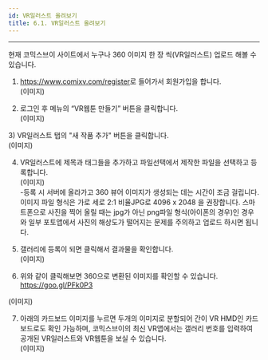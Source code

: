 ```yaml
---
id: VR일러스트 올려보기
title: 6.1. VR일러스트 올려보기
---
```


<hr />

현재 코믹스브이 사이트에서 누구나 360 이미지 한 장 씩(VR일러스트) 업로드 해볼 수 있습니다.  
1) <https://www.comixv.com/register>로 들어가서 회원가입을 합니다.  
(이미지)

2) 로그인 후 메뉴의 “VR웹툰 만들기” 버튼을 클릭합니다.  
(이미지)

​3) VR일러스트 탭의 "새 작품 추가" 버튼을 클릭합니다.  
(이미지)

4) VR일러스트에 제목과 태그들을 추가하고 파일선택에서 제작한 파일을 선택하고 등록합니다.  
(이미지)  
-등록 시 서버에 올라가고 360 뷰어 이미지가 생성되는 데는 시간이 조금 걸립니다. 이미지 파일 형식은 가로 세로 2:1 비율JPG로 4096 x 2048 을 권장합니다. 스마트폰으로 사진을 찍어 올릴 때는 jpg가 아닌 png파일 형식(아이폰의 경우)인 경우와 일부 포토앱에서 사진의 해상도가 떨어지는 문제를 주의하고 업로드 하시면 됩니다.

5) 갤러리에 등록이 되면 클릭해서 결과물을 확인합니다.  
(이미지)

6) 위와 같이 클릭해보면 360으로 변환된 이미지를 확인할 수 있습니다.  
<https://goo.gl/PFk0P3>

(이미지)

7) 아래의 카드보드 이미지를 누르면 두개의 이미지로 분할되어 간이 VR HMD인 카드보드로도 확인 가능하며, 코믹스브이의 최신 VR앱에서는 갤러리 번호를 입력하여 공개된 VR일러스트와 VR웹툰을 보실 수 있습니다.  
(이미지)






